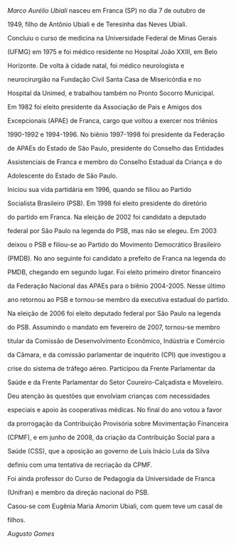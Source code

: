 

 



*Marco Aurélio Ubiali* nasceu em Franca (SP) no dia 7 de outubro de

1949, filho de Antônio Ubiali e de Teresinha das Neves Ubiali.



Concluiu o curso de medicina na Universidade Federal de Minas Gerais

(UFMG) em 1975 e foi médico residente no Hospital João XXIII, em Belo

Horizonte. De volta à cidade natal, foi médico neurologista e

neurocirurgião na Fundação Civil Santa Casa de Misericórdia e no

Hospital da Unimed, e trabalhou também no Pronto Socorro Municipal.



Em 1982 foi eleito presidente da Associação de Pais e Amigos dos

Excepcionais (APAE) de Franca, cargo que voltou a exercer nos triênios

1990-1992 e 1994-1996. No biênio 1997-1998 foi presidente da Federação

de APAEs do Estado de São Paulo, presidente do Conselho das Entidades

Assistenciais de Franca e membro do Conselho Estadual da Criança e do

Adolescente do Estado de São Paulo.



Iniciou sua vida partidária em 1996, quando se filiou ao Partido

Socialista Brasileiro (PSB). Em 1998 foi eleito presidente do diretório

do partido em Franca. Na eleição de 2002 foi candidato a deputado

federal por São Paulo na legenda do PSB, mas não se elegeu. Em 2003

deixou o PSB e filiou-se ao Partido do Movimento Democrático Brasileiro

(PMDB). No ano seguinte foi candidato a prefeito de Franca na legenda do

PMDB, chegando em segundo lugar. Foi eleito primeiro diretor financeiro

da Federação Nacional das APAEs para o biênio 2004-2005. Nesse último

ano retornou ao PSB e tornou-se membro da executiva estadual do partido.



Na eleição de 2006 foi eleito deputado federal por São Paulo na legenda

do PSB. Assumindo o mandato em fevereiro de 2007, tornou-se membro

titular da Comissão de Desenvolvimento Econômico, Indústria e Comércio

da Câmara, e da comissão parlamentar de inquérito (CPI) que investigou a

crise do sistema de tráfego aéreo. Participou da Frente Parlamentar da

Saúde e da Frente Parlamentar do Setor Coureiro-Calçadista e Moveleiro.

Deu atenção às questões que envolviam crianças com necessidades

especiais e apoio às cooperativas médicas. No final do ano votou a favor

da prorrogação da Contribuição Provisória sobre Movimentação Financeira

(CPMF), e em junho de 2008, da criação da Contribuição Social para a

Saúde (CSS), que a oposição ao governo de Luís Inácio Lula da Silva

definiu com uma tentativa de recriação da CPMF.



Foi ainda professor do Curso de Pedagogia da Universidade de Franca

(Unifran) e membro da direção nacional do PSB.



Casou-se com Eugênia Maria Amorim Ubiali, com quem teve um casal de

filhos.



*Augusto Gomes*



